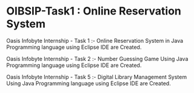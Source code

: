 # OIBSIP-Task1 : Online Reservation System

Oasis Infobyte Internship - Task 1 :-
Online Reservation System in Java Programming language using Eclipse IDE are Created.

Oasis Infobyte Internship - Task 2 :-
Number Guessing Game Using Java Programming language using Eclipse IDE are Created.

Oasis Infobyte Internship - Task 5 :-
Digital Library Management System Using Java Programming language using Eclipse IDE are Created.

